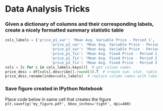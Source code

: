 # Data Analysis Tricks

### Given a dictionary of columns and their corresponding labels, create a nicely formatted summary statistic table
```python
cols_labels = {'price_p1_var': 'Mean Avg. Variable Price - Period 1', 
                     'price_p2_var': 'Mean Avg. Variable Price - Period 2',
                     'price_p3_var': 'Mean Avg. Variable Price - Period 3', 
                     'price_p1_fix': 'Mean Avg. Fixed Price - Period 1',
                     'price_p2_fix': 'Mean Avg. Fixed Price - Period 2', 
                     'price_p3_fix': 'Mean Avg. Fixed Price - Period 3'}
cols = [c for c in cols_labels.keys()]  # get column names
price_desc = df[cols].describe().round(3).T  # create sum. stat. table
price_desc.rename(index=cols_labels)  # replace column names with labels
```

### Save figure created in IPython Notebook
Place code below in same cell that creates the figure
`plt.savefig('my_figure.pdf', bbox_inches='tight', dpi=400)`
